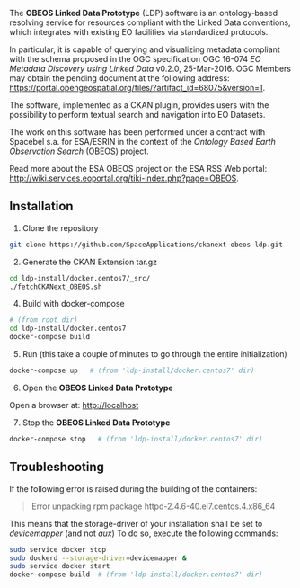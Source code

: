 The **OBEOS Linked Data Prototype** (LDP) software is an ontology‑based resolving service for resources compliant with the Linked Data conventions, which integrates with existing EO facilities via standardized protocols.

In particular, it is capable of querying and visualizing metadata compliant with the schema proposed in the OGC specification OGC 16-074 *EO Metadata Discovery using Linked Data* v0.2.0, 25-Mar-2016. OGC Members may obtain the pending document at the following address: https://portal.opengeospatial.org/files/?artifact_id=68075&version=1.

The software, implemented as a CKAN plugin, provides users with the possibility to perform textual search and navigation into EO Datasets.

The work on this software has been performed under a contract with Spacebel s.a. for ESA/ESRIN in the context of the *Ontology Based Earth Observation Search* (OBEOS) project.

Read more about the ESA OBEOS project on the ESA RSS Web portal: http://wiki.services.eoportal.org/tiki-index.php?page=OBEOS.

## Installation

1. Clone the repository
 ```bash
 git clone https://github.com/SpaceApplications/ckanext-obeos-ldp.git
 ```
 
2. Generate the CKAN Extension tar.gz
 ```bash
 cd ldp-install/docker.centos7/_src/
 ./fetchCKANext_OBEOS.sh   
 ```

4. Build with docker-compose
 ```bash
 # (from root dir)
 cd ldp-install/docker.centos7
 docker-compose build   
 ```

5. Run (this take a couple of minutes to go through the entire initialization)
 ```bash
 docker-compose up   # (from 'ldp-install/docker.centos7' dir)
 ```

6. Open the **OBEOS Linked Data Prototype**

 Open a browser at: [http://localhost](http://localhost)

7. Stop the **OBEOS Linked Data Prototype**
 ```bash
 docker-compose stop   # (from 'ldp-install/docker.centos7' dir)
 ```


## Troubleshooting

  If the following error is raised during the building of the containers:
  > Error unpacking rpm package httpd-2.4.6-40.el7.centos.4.x86_64

  This means that the storage-driver of your installation shall be set to *devicemapper* (and not *aux*)
  To do so, execute the following commands:
   ```bash
   sudo service docker stop
   sudo dockerd --storage-driver=devicemapper &
   sudo service docker start
   docker-compose build  # (from 'ldp-install/docker.centos7' dir)
   ```
